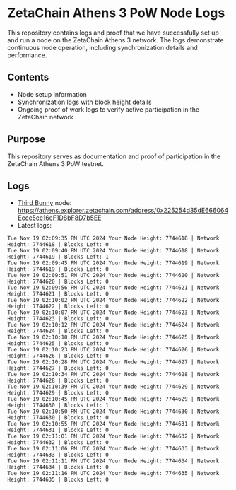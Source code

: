 # ZetaChain Athens 3 PoW Node Logs
This repository contains logs and proof that we have successfully set up and run a node on the ZetaChain Athens 3 network. The logs demonstrate continuous node operation, including synchronization details and performance.

## Contents
- Node setup information
- Synchronization logs with block height details
- Ongoing proof of work logs to verify active participation in the ZetaChain network

## Purpose
This repository serves as documentation and proof of participation in the ZetaChain Athens 3 PoW testnet.

## Logs

- [Third Bunny](https://thirdbunny.xyz/) node: https://athens.explorer.zetachain.com/address/0x225254d35dE666064Eccc5ce16eF1D8bF8D7b5EE
- Latest logs:
```
Tue Nov 19 02:09:35 PM UTC 2024 Your Node Height: 7744618 | Network Height: 7744618 | Blocks Left: 0
Tue Nov 19 02:09:40 PM UTC 2024 Your Node Height: 7744618 | Network Height: 7744619 | Blocks Left: 1
Tue Nov 19 02:09:45 PM UTC 2024 Your Node Height: 7744619 | Network Height: 7744619 | Blocks Left: 0
Tue Nov 19 02:09:51 PM UTC 2024 Your Node Height: 7744620 | Network Height: 7744620 | Blocks Left: 0
Tue Nov 19 02:09:56 PM UTC 2024 Your Node Height: 7744621 | Network Height: 7744621 | Blocks Left: 0
Tue Nov 19 02:10:02 PM UTC 2024 Your Node Height: 7744622 | Network Height: 7744622 | Blocks Left: 0
Tue Nov 19 02:10:07 PM UTC 2024 Your Node Height: 7744623 | Network Height: 7744623 | Blocks Left: 0
Tue Nov 19 02:10:12 PM UTC 2024 Your Node Height: 7744624 | Network Height: 7744624 | Blocks Left: 0
Tue Nov 19 02:10:18 PM UTC 2024 Your Node Height: 7744625 | Network Height: 7744625 | Blocks Left: 0
Tue Nov 19 02:10:23 PM UTC 2024 Your Node Height: 7744626 | Network Height: 7744626 | Blocks Left: 0
Tue Nov 19 02:10:28 PM UTC 2024 Your Node Height: 7744627 | Network Height: 7744627 | Blocks Left: 0
Tue Nov 19 02:10:34 PM UTC 2024 Your Node Height: 7744628 | Network Height: 7744628 | Blocks Left: 0
Tue Nov 19 02:10:39 PM UTC 2024 Your Node Height: 7744629 | Network Height: 7744629 | Blocks Left: 0
Tue Nov 19 02:10:45 PM UTC 2024 Your Node Height: 7744629 | Network Height: 7744630 | Blocks Left: 1
Tue Nov 19 02:10:50 PM UTC 2024 Your Node Height: 7744630 | Network Height: 7744630 | Blocks Left: 0
Tue Nov 19 02:10:55 PM UTC 2024 Your Node Height: 7744631 | Network Height: 7744631 | Blocks Left: 0
Tue Nov 19 02:11:01 PM UTC 2024 Your Node Height: 7744632 | Network Height: 7744632 | Blocks Left: 0
Tue Nov 19 02:11:06 PM UTC 2024 Your Node Height: 7744633 | Network Height: 7744633 | Blocks Left: 0
Tue Nov 19 02:11:11 PM UTC 2024 Your Node Height: 7744634 | Network Height: 7744634 | Blocks Left: 0
Tue Nov 19 02:11:16 PM UTC 2024 Your Node Height: 7744635 | Network Height: 7744635 | Blocks Left: 0
```
